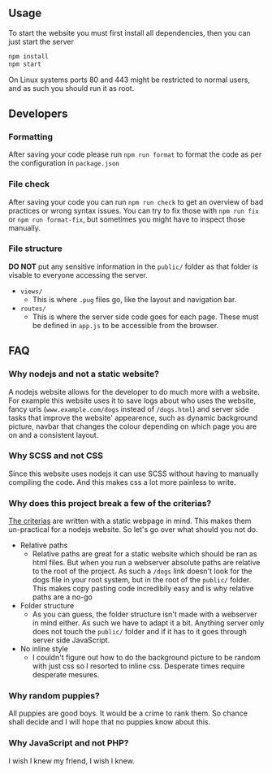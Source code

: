 ## Usage

To start the website you must first install all dependencies, then you can just start the server

```sh
npm install
npm start
```

On Linux systems ports 80 and 443 might be restricted to normal users, and as such you should run it as root.

## Developers

### Formatting

After saving your code please run `npm run format` to format the code as per the configuration in `package.json`

### File check

After saving your code you can run `npm run check` to get an overview of bad practices or wrong syntax issues. You can try to fix those with `npm run fix` or `npm run format-fix`, but sometimes you might have to inspect those manually.

### File structure

**DO NOT** put any sensitive information in the `public/` folder as that folder is visable to everyone accessing the server.

- `views/`
  - This is where `.pug` files go, like the layout and navigation bar.
- `routes/`
  - This is where the server side code goes for each page. These must be defined in `app.js` to be accessible from the browser.

## FAQ

### Why nodejs and not a static website?

A nodejs website allows for the developer to do much more with a website. For example this website uses it to save logs about who uses the website, fancy urls (`www.example.com/dogs` instead of `/dogs.html`) and server side tasks that improve the website' appearence, such as dynamic background picture, navbar that changes the colour depending on which page you are on and a consistent layout.

### Why SCSS and not CSS

Since this website uses nodejs it can use SCSS without having to manually compiling the code. And this makes css a lot more painless to write.

### Why does this project break a few of the criterias?

[The criterias](/criteria.pdf) are written with a static webpage in mind. This makes them un-practical for a nodejs website. So let's go over what should you not do.

- Relative paths
  - Relative paths are great for a static website which should be ran as html files. But when you run a webserver absolute paths are relative to the root of the project. As such a `/dogs` link doesn't look for the dogs file in your root system, but in the root of the `public/` folder. This makes copy pasting code incredibily easy and is why relative paths are a no-go
- Folder structure
  - As you can guess, the folder structure isn't made with a webserver in mind either. As such we have to adapt it a bit. Anything server only does not touch the `public/` folder and if it has to it goes through server side JavaScript.
- No inline style
  - I couldn't figure out how to do the background picture to be random with just css so I resorted to inline css. Desperate times require desperate mesures.

### Why random puppies?

All puppies are good boys. It would be a crime to rank them. So chance shall decide and I will hope that no puppies know about this.

### Why JavaScript and not PHP?

I wish I knew my friend, I wish I knew.
